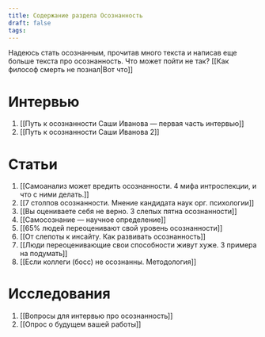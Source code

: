 ```yaml
---
title: Содержание раздела Осознанность
draft: false
tags:
---
```

Надеюсь стать осознанным, прочитав много текста и написав еще больше текста про осознанность. Что может пойти не так? [[Как философ смерть не познал|Вот что]]

# Интервью

1. [[Путь к осознанности Саши Иванова — первая часть интервью]]
2. [[Путь к осознанности Саши Иванова 2]]
# Статьи
1. [[Самоанализ может вредить осознанности. 4 мифа интроспекции, и что с ними делать.]]
2. [[7 столпов осознанности. Мнение кандидата наук орг. психологии]]
4. [[Вы оцениваете себя не верно. 3 слепых пятна осознанности]]
5. [[Самосознание — научное определение]]
6. [[65% людей переоценивают свой уровень осознанности]]
7. [[От слепоты к инсайту.  Как развивать осознанность]]
8. [[Люди переоценивающие свои способности живут хуже. 3 примера на подумать]]
9. [[Если коллеги (босс) не осознанны. Методология]]

# Исследования

1. [[Вопросы для интервью про осознанность]]
2. [[Опрос о будущем вашей работы]]